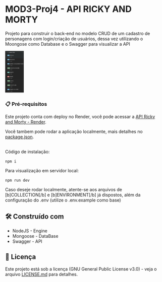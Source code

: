 # MOD3-Proj4 - API RICKY AND MORTY

Projeto para construir o back-end no modelo CRUD de um cadastro de personagens com login/criação de usuários, dessa vez utilizando o Moongose como Database e o Swagger para visualizar a API

<img src="https://github.com/leotinoco7/BLUE/blob/main/Modulo_3/spa-twitterclone-main/routes2.jpg?raw=true" height="12%" width="12%">
    
### 📋 Pré-requisitos

Este projeto conta com deploy no Render, você pode acessar a [API Ricky and Morty - Render](https://proj4-api.onrender.com/api-docs).

Você tambem pode rodar a aplicação localmente, mais detalhes no [package.json](https://github.com/leotinoco7/MOD3-Proj4_backend/blob/main/package.json). <br><br>

Código de instalação:

```
npm i
```

Para visualização em servidor local:

```
npm run dev
```

Caso deseje rodar localmente, atente-se aos arquivos de [b]COLLECTION[/b] e [b]ENVIRONMENT[/b] já dispostos, além da configuração do .env (utilize o .env.example como base)


## 🛠️ Construído com

- NodeJS - Engine
- Mongoose - DataBase
- Swagger - API

## 📄 Licença

Este projeto está sob a licença (GNU General Public License v3.0) - veja o arquivo [LICENSE.md](https://github.com/leotinoco7/MOD3-Proj4_backend/blob/main/LICENSE) para detalhes.
